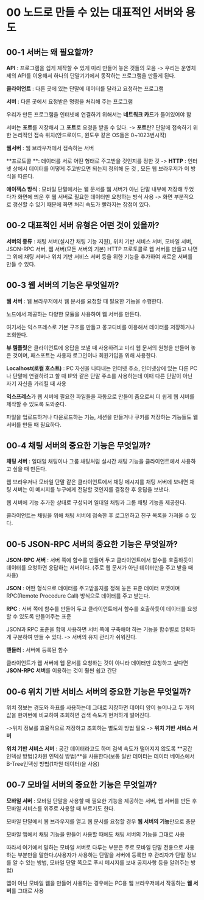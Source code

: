 # 00 노드로 만들 수 있는 대표적인 서버와 용도

## 00-1 서버는 왜 필요할까?

**API** : 프로그램을 쉽게 제작할 수 있게 미리 만들어 놓은 것들의 모음 -> 우리는 운영체제의 API를 이용해서 하나의 단말기기에서 동작하는 프로그램을 만들게 된다.

**클라이언트** : 다른 곳에 있는 단말에 데이터를 달라고 요청하는 프로그램

**서버** : 다른 곳에서 요청받은 명령을 처리해 주는 프로그램

우리가 만든 프로그램을 인터넷에 연결하기 위해서는 **네트워크 카드**가 들어있어야 함

서버는 **포트**를 저장해서 그 **포트**로 요청을 받을 수 있다. -> **포트**란? 단말에 접속하기 위한 논리적인 접속 위치(안드로이드, 윈도우 같은 OS들은 0~1023번시작)

**웹서버** : 웹 브라우저에서 접속하는 서버

**프로토콜 **: 데이터를 서로 어떤 형태로 주고받을 것인지를 정한 것 -> **HTTP** : 인터넷 상에서 데이터를 어떻게 주고받으면 되는지 정의해 둔 것 , 모든 웹 브라우저가 이 방식을 따른다.

**에이잭스 방식** : 모바일 단말에서는 웹 문서를 웹 서버가 아닌 단말 내부에 저장해 두었다가 화면에 띄운 후 웹 서버로 필요한 데이터만 요청하는 방식 사용
-> 화면 부분적으로 갱신할 수 있기 때문에 화면 처리 속도가 빨라지는 장점이 있다.


## 00-2 대표적인 서버 유형은 어떤 것이 있을까?

**서버의 종류** : 채팅 서버(실시간 채팅 기능 지원), 위치 기반 서비스 서버, 모바일 서버, JSON-RPC 서버, 웹 서버(모든 서버의 기본)
HTTP 프로토콜로 웹 서버를 만들고 나면 그 위에 채팅 서버나 위치 기반 서비스 서버 등을 위한 기능을 추가하여 새로운 서버를 만들 수 있다.

## 00-3 웹 서버의 기능은 무엇일까?

**웹 서버** : 웹 브라우저에서 웹 문서를 요청할 때 필요한 기능을 수행한다.

노드에서 제공하는 다양한 모듈을 사용하여 웹 서버를 만든다.

여기서는 익스프레스로 기본 구조를 만들고 몽고디비를 이용해서 데이터를 저장하거나 조회한다.

**뷰 템플릿**은 클라이언트에 응답을 보낼 때 사용하려고 미리 웹 문서의 원형을 만들어 놓은 것이며, 패스포트는 사용자 로그인이나 회원가입을 위해 사용한다.

**Localhost(로컬 호스트)** : PC 자신을 나타내는 인터넷 주소, 인터넷상에 있는 다른 PC나 단말에 연결하려고 할 때 IP와 같은 단말 주소를 사용하는데 이때 다른 단말이 아닌 자기 자신을 가리킬 때 사용

**익스프레스**가 웹 서버에 필요한 파일들을 자동으로 만들어 줌으로써 더 쉽게 웹 서버를 제작할 수 있도록 도와준다.

파일을 업로드하거나 다운로드하는 기능, 세션을 만들거나 쿠키를 저장하는 기능들도 웹 서버를 만들 때 필요하다.

## 00-4 채팅 서버의 중요한 기능은 무엇일까?

**채팅 서버** :  일대일 채팅이나 그룹 채팅처럼 실시간 채팅 기능을 클라이언트에서 사용하고 싶을 때 만든다.

웹 브라우저나 모바일 단말 같은 클라이언트에서 채팅 메시지를 채팅 서버에 보내면 채팅 서버는 이 메시지를 누구에게 전달할 것인지를 결정한 후 응답을 보낸다.

웹 서버에 기능 추가한 상태로 구성되며 일대일 채팅과 그룹 채팅 기능을 제공한다.

클라이언트는 채팅을 위해 채팅 서버에 접속한 후 로그인하고 친구 목록을 가져올 수 있다.

## 00-5 JSON-RPC 서버의 중요한 기능은 무엇일까?

**JSON-RPC 서버** :  서버 쪽에 함수를 만들어 두고 클라이언트에서 함수를 호출하듯이 데이터를 요청하면 응답하는 서버이다. (주로 웹 문서가 아닌 데이터만을 주고 받을 때 사용)

**JSON** :  어떤 형식으로 데이터를 주고받을지를 정해 놓은 표준 데이터 포맷이며 RPC(Remote Procedure Call) 방식으로 데이터를 주고 받는다.

**RPC** : 서버 쪽에 함수를 만들어 두고 클라이언트에서 함수를 호출하듯이 데이터를 요청할 수 있도록 만들어주는 표준

JSON과 RPC 표준을 함께 사용하면 서버 쪽에 구축해야 하는 기능을 함수별로 명확하게 구분하여 만들 수 있다. -> 서버의 유지 관리가 쉬워진다.

**핸들러** : 서버에 등록된 함수

클라이언트가 웹 서버에 웹 문서를 요청하는 것이 아니라 데이터만 요청하고 싶다면 **JSON-RPC 서버**를 이용하는 것이 훨씬 쉽고 간단

## 00-6 위치 기반 서비스 서버의 중요한 기능은 무엇일까?

위치 정보는 경도와 좌표를 사용하는데 그대로 저장하면 데이터 양이 늘어나고 두 개의 값을 한꺼번에 비교하여 조회하면 검색 속도가 현저하게 떨어진다.

->위치 정보를 효율적으로 저장하고 조회하는 별도의 방법 필요 -> **위치 기반 서비스 서버**

**위치 기반 서비스 서버** : 공간 데이터라고도 하며 검색 속도가 떨어지지 않도록 **공간 인덱싱 방법(2차원 인덱싱 방법)**을 사용한다(보통 일반 데이터는 데이터 베이스에서 B-Tree인덱싱 방법(1차원 데이터)을 사용)

## 00-7 모바일 서버의 중요한 기능은 무엇일까?

**모바일 서버** : 모바일 단말을 사용할 때 필요한 기능을 제공하는 서버, 웹 서버를 만든 후 모바일 서비스를 위주로 사용할 때 부르기도 한다.

모바일 단말에서 웹 브라우저를 열고 웹 문서를 요청할 경우 **웹 서버의 기능**만으로 충분

모바일 앱에서 채팅 기능을 만들어 사용할 때에도 채팅 서버의 기능을 그대로 사용

따라서 여기에서 말하는 모바일 서버로 다루는 부분은 주로 모바일 단말 전용으로 사용하는 부분만을 말한다.(사용자가 사용하는 단말을 서버에 등록한 후 관리자가 단말 정보를 알 수 있는 방법, 모바일 단말 쪽으로 푸시 메시지를 보내 공지사항 등을 알려주는 방법)

앱이 아닌 모바일 웹을 만들어 사용하는 경우에는 PC용 웹 브라우저에서 작동하는 **웹 서버**를 그대로 사용
